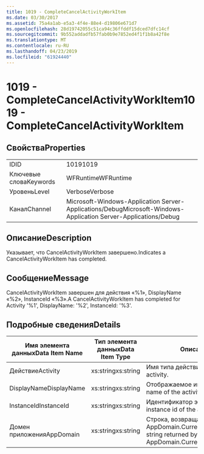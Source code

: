 ```yaml
---
title: 1019 - CompleteCancelActivityWorkItem
ms.date: 03/30/2017
ms.assetid: 75a4a1ab-e5a3-4f4e-88e4-d19806e671d7
ms.openlocfilehash: 28d19742055c51ca94c36ffddf15dced7dfc14cf
ms.sourcegitcommit: 9b552addadfb57fab0b9e7852ed4f1f1b8a42f8e
ms.translationtype: MT
ms.contentlocale: ru-RU
ms.lasthandoff: 04/23/2019
ms.locfileid: "61924440"
---
```

# <a name="1019---completecancelactivityworkitem"></a><span data-ttu-id="70036-102">1019 - CompleteCancelActivityWorkItem</span><span class="sxs-lookup"><span data-stu-id="70036-102">1019 - CompleteCancelActivityWorkItem</span></span>
## <a name="properties"></a><span data-ttu-id="70036-103">Свойства</span><span class="sxs-lookup"><span data-stu-id="70036-103">Properties</span></span>  
  
|||  
|-|-|  
|<span data-ttu-id="70036-104">ID</span><span class="sxs-lookup"><span data-stu-id="70036-104">ID</span></span>|<span data-ttu-id="70036-105">1019</span><span class="sxs-lookup"><span data-stu-id="70036-105">1019</span></span>|  
|<span data-ttu-id="70036-106">Ключевые слова</span><span class="sxs-lookup"><span data-stu-id="70036-106">Keywords</span></span>|<span data-ttu-id="70036-107">WFRuntime</span><span class="sxs-lookup"><span data-stu-id="70036-107">WFRuntime</span></span>|  
|<span data-ttu-id="70036-108">Уровень</span><span class="sxs-lookup"><span data-stu-id="70036-108">Level</span></span>|<span data-ttu-id="70036-109">Verbose</span><span class="sxs-lookup"><span data-stu-id="70036-109">Verbose</span></span>|  
|<span data-ttu-id="70036-110">Канал</span><span class="sxs-lookup"><span data-stu-id="70036-110">Channel</span></span>|<span data-ttu-id="70036-111">Microsoft-Windows-Application Server-Applications/Debug</span><span class="sxs-lookup"><span data-stu-id="70036-111">Microsoft-Windows-Application Server-Applications/Debug</span></span>|  
  
## <a name="description"></a><span data-ttu-id="70036-112">Описание</span><span class="sxs-lookup"><span data-stu-id="70036-112">Description</span></span>  
 <span data-ttu-id="70036-113">Указывает, что CancelActivityWorkItem завершено.</span><span class="sxs-lookup"><span data-stu-id="70036-113">Indicates a CancelActivityWorkItem has completed.</span></span>  
  
## <a name="message"></a><span data-ttu-id="70036-114">Сообщение</span><span class="sxs-lookup"><span data-stu-id="70036-114">Message</span></span>  
 <span data-ttu-id="70036-115">CancelActivityWorkItem завершен для действия «%1», DisplayName «%2», InstanceId «%3».</span><span class="sxs-lookup"><span data-stu-id="70036-115">A CancelActivityWorkItem has completed for Activity '%1', DisplayName: '%2', InstanceId: '%3'.</span></span>  
  
## <a name="details"></a><span data-ttu-id="70036-116">Подробные сведения</span><span class="sxs-lookup"><span data-stu-id="70036-116">Details</span></span>  
  
|<span data-ttu-id="70036-117">Имя элемента данных</span><span class="sxs-lookup"><span data-stu-id="70036-117">Data Item Name</span></span>|<span data-ttu-id="70036-118">Тип элемента данных</span><span class="sxs-lookup"><span data-stu-id="70036-118">Data Item Type</span></span>|<span data-ttu-id="70036-119">Описание</span><span class="sxs-lookup"><span data-stu-id="70036-119">Description</span></span>|  
|--------------------|--------------------|-----------------|  
|<span data-ttu-id="70036-120">Действие</span><span class="sxs-lookup"><span data-stu-id="70036-120">Activity</span></span>|<span data-ttu-id="70036-121">xs:string</span><span class="sxs-lookup"><span data-stu-id="70036-121">xs:string</span></span>|<span data-ttu-id="70036-122">Имя типа действия.</span><span class="sxs-lookup"><span data-stu-id="70036-122">The type name of the activity.</span></span>|  
|<span data-ttu-id="70036-123">DisplayName</span><span class="sxs-lookup"><span data-stu-id="70036-123">DisplayName</span></span>|<span data-ttu-id="70036-124">xs:string</span><span class="sxs-lookup"><span data-stu-id="70036-124">xs:string</span></span>|<span data-ttu-id="70036-125">Отображаемое имя действия.</span><span class="sxs-lookup"><span data-stu-id="70036-125">The display name of the activity.</span></span>|  
|<span data-ttu-id="70036-126">InstanceId</span><span class="sxs-lookup"><span data-stu-id="70036-126">InstanceId</span></span>|<span data-ttu-id="70036-127">xs:string</span><span class="sxs-lookup"><span data-stu-id="70036-127">xs:string</span></span>|<span data-ttu-id="70036-128">Идентификатор экземпляра действия.</span><span class="sxs-lookup"><span data-stu-id="70036-128">The instance id of the activity.</span></span>|  
|<span data-ttu-id="70036-129">Домен приложения</span><span class="sxs-lookup"><span data-stu-id="70036-129">AppDomain</span></span>|<span data-ttu-id="70036-130">xs:string</span><span class="sxs-lookup"><span data-stu-id="70036-130">xs:string</span></span>|<span data-ttu-id="70036-131">Строка, возвращаемая AppDomain.CurrentDomain.FriendlyName.</span><span class="sxs-lookup"><span data-stu-id="70036-131">The string returned by AppDomain.CurrentDomain.FriendlyName.</span></span>|
